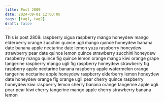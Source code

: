 ```yaml
---
title: Post 2809
date: 2024-09-01 12:00:00
tags: [tag1, tag2]
draft: false
---
```

This is post 2809.
raspberry
xigua
raspberry
mango
honeydew
mango
elderberry
orange
zucchini
quince
ugli
mango
quince
honeydew
banana
date
banana
apple
nectarine
date
lemon
yuzu
raspberry
honeydew
strawberry
pear
date
quince
lemon
quince
strawberry
zucchini
honeydew
raspberry
mango
quince
fig
quince
lemon
orange
mango
kiwi
orange
grape
tangerine
raspberry
mango
ugli
fig
raspberry
honeydew
strawberry
fig
raspberry
apple
nectarine
banana
raspberry
apple
watermelon
orange
tangerine
nectarine
apple
honeydew
raspberry
elderberry
lemon
honeydew
date
honeydew
orange
fig
orange
ugli
pear
cherry
quince
raspberry
honeydew
kiwi
raspberry
lemon
cherry
banana
orange
tangerine
apple
ugli
pear
pear
kiwi
cherry
tangerine
mango
apple
cherry
strawberry
banana
lemon
